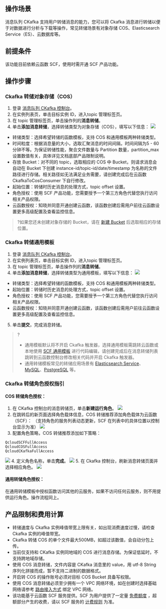 ## 操作场景
消息队列 CKafka 支持用户转储消息的能力，您可以将 Ckafka 消息进行转储以便于对数据进行分析与下载等操作，常见转储场景有对象存储 COS、Elasticsearch Service（ES）、云数据库等。

## 前提条件
该功能目前依赖云函数 SCF，使用时需开通 SCF 产品功能。

## 操作步骤
### Ckafka 转储对象存储（COS）
1. 登录 [消息队列 CKafka 控制台](https://console.cloud.tencent.com/ckafka)。
2. 在实例列表页，单击目标实例 ID，进入topic 管理标签页。
3. 在 topic 管理标签页，单击操作列的**消息转储**。
4. 单击**添加消息转储**，选择转储类型为对象存储（COS），填写以下信息：
![](https://main.qcloudimg.com/raw/ddb3f3d079f0ec8ab288f934facd8dce.png)
 - 转储类型：选择希望转储的函数模板，支持 COS 和通用模板两种转储类型。
 - 时间粒度：根据消息量的大小，选取汇聚消息的时间间隔，时间间隔为5 - 60分钟不等。为保证转储性能，聚合文件数量与 Partition 数量，partition_max 设置数值有关，具体详见文档底部产品限制说明。
 - 存放 Bucket：对不同的 topic，选取相应的 COS 中 Bucket，则请求消息会自动在 Bucket 下创建 instance-id/topic-id/date/timestamp 为名称的文件路径进行存储。相关路径如无法满足业务需要，请创建完成后在云函数 CkafkaToCosConsumer 下自行修改。
 - 起始位置：转储时历史消息的处理方式，topic offset 设置。
 - 角色授权：使用 SCF 产品功能，您需要授予一个第三方角色代替您执行访问相关产品权限。
 - 云函数授权：知晓并同意开通创建云函数，该函数创建后需用户前往云函数设置更多高级配置及查看监控信息。

>?如果您还未创建对象存储的 Bucket，请在 [新建 Bucket](https://console.cloud.tencent.com/cos/bucket) 后选取相应的存储位置。

### Ckafka 转储通用模板
1. 登录 [消息队列 CKafka 控制台](https://console.cloud.tencent.com/ckafka)。
2. 在实例列表页，单击目标实例 ID，进入topic 管理标签页。
3. 在 topic 管理标签页，单击操作列的**消息转储**。
4. 单击**添加消息转储**，选择转储类型为通用模板，填写以下信息：
![](https://main.qcloudimg.com/raw/c9a8ce56182f59f086db1fb99d29e50a.png)
 - 转储类型：选择希望转储的函数模板，支持 COS 和通用模板两种转储类型。
 - 起始位置：转储时历史消息的处理方式，topic offset 设置。
 - 角色授权：使用 SCF 产品功能，您需要授予一个第三方角色代替您执行访问相关产品权限。
 - 云函数授权：知晓并同意开通创建云函数，该函数创建后需用户前往云函数设置更多高级配置及查看监控信息。
5. 单击**提交**，完成消息转储。

>?
>- 通用模板默认将不开启 Ckafka 触发器，选择通用模板需跳转云函数或本地使用 [SCF 通用模板](https://github.com/tencentyun/scf-demo-repo/tree/master/Python2.7-CkafkaTriggerTemplate) 进行代码编辑，请创建完成后在消息转储列表跳转到云函数控制台修改相关代码并开启 Ckafka 触发器。
>- 通用转储模板常见的转储应用场景有 [Elasticsearch Service](https://cloud.tencent.com/product/es)、[MySQL](https://cloud.tencent.com/product/cdb)、[PostgreSQL](https://cloud.tencent.com/product/postgres) 等。

### Ckafka 转储角色授权指引
#### COS 转储角色授权：

1. 在 CKafka 控制台的消息转储页，单击**新建运行角色**。
![](https://main.qcloudimg.com/raw/1945e5c557b5dcee7ba1da4ce16f2ae0.png)
2. 在跳转后的新页面选择角色载体信息，COS 转储推荐添加角色载体为云函数（SCF）：
（支持角色的服务列表动态更新，SCF 在列表中的具体位置以控制台显示为准）
![](https://main.qcloudimg.com/raw/6171856c8d21ba5f63829a573a0bd154.png)
3. 配置角色策略，COS 转储推荐添加如下策略：
```
QcloudSCFFullAccess
QcloudCOSFullAccess
QcloudCKafkaFullAccess
```
![](https://main.qcloudimg.com/raw/482cdacc368f9a43a297725299588ce8.png)
4. 定义角色名称，单击**完成**。
![](https://main.qcloudimg.com/raw/a4b6fe1e4a7119283d7a67dc0daf6e92.png)
5. 在 Ckafka 控制台，刷新消息转储页面并选择相应角色。
![](https://main.qcloudimg.com/raw/bbd89e73e9f1e1f1cffbb09a7728b7cc.png)

#### 通用转储角色授权：
在通用转储模板中授权函数访问其他的云服务，如果不访问任何云服务，则不用提供运行角色。操作流程同上。

## 产品限制和费用计算
- 转储速度与 Ckafka 实例峰值带宽上限有关，如出现消费速度过慢，请检查 Ckafka 实例的峰值带宽。
- Ckafka 转储 COS 的单个文件最大500MB，如超过该数值，会自动分包上传。
- 当前仅支持和 CKafka 实例同地域的 COS 进行消息存储。为保证低延时，不支持跨地域存储。
- 使用 COS 消息转储，文件内容是 CKafka 消息里的 value，用 utf-8 String 序列化拼接而成，暂不支持二进制的数据格式。
- 开启转 COS 的操作账号必须对目标 COS Bucket 具备写权限。
- 使用 COS 消息转储必须至少拥有一个 VPC 网络环境，如在创建时选择基础网络请参考 [路由接入方式](https://cloud.tencent.com/document/product/597/36348) 绑定 VPC 网络。
- 该功能基于云函数 SCF 服务提供。SCF 为用户提供了一定量 [免费额度](https://cloud.tencent.com/document/product/583/12282) ，超额部分产生的收费，请以 SCF 服务的 [计费规则](https://cloud.tencent.com/document/product/583/17299) 为准。






